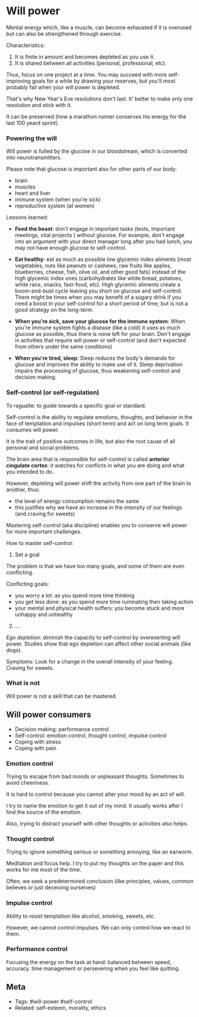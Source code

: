 # Will power

Mental energy which, like a muscle, can become exhausted if it is overused but can also be strengthened through exercise.

Characteristics:

1. It is finite in amount and becomes depleted as you use it.
2. It is shared between all activities (personal, professional, etc).

Thus, focus on one project at a time. You may succeed with more self-improving goals for a while by drawing your reserves, but you'll most probably fail when your will power is depleted.

That's why New Year's Eve resolutions don't last. It' better to make only one resolution and stick with it.

It can be preserved (how a marathon runner conserves his energy for the last 100 yeard sprint).

### Powering the will

Will power is fulled by the glucose in our bloodstream, which is converted into neurotransmitters.

Please note that glucose is important also for other parts of our body:

- brain
- muscles
- heart and liver
- immune system (when you're sick)
- reproductive system (at women)

Lessons learned:

- **Feed the beast**: don't engage in important tasks (tests, important meetings, vital projects ) without glucose. For example, don't engage into an argument with your direct manager long after you had lunch, you may not have enough glucose to self-control.

- **Eat healthy**: eat as much as possible low glycemic index aliments (most vegetables, nuts like peanuts or cashews, raw fruits like apples, blueberries, cheese, fish, olive oil, and other good fats) instead of the high glycemic index ones (carbohydrates like white bread, potatoes, white race, snacks, fast-food, etc). High glycemic aliments create a boom-and-bust cycle leaving you short on glucose and self-control. There might be times when you may benefit of a sugary drink if you need a boost in your self-control for a short period of time, but is not a good strategy on the long-term.

- **When you're sick, save your glucose for the immune system**: When you're immune system fights a disease (like a cold) it uses as much glucose as possible, thus there is none left for your brain. Don't engage in activities that require will power or self-control (and don't expected from others under the same conditions)

- **When you're tired, sleep**: Sleep reduces the body's demands for glucose and improves the ability to make use of it. Sleep deprivation impairs the processing of glucose, thus weakening self-control and decision making.

### Self-control (or self-regulation)

To ragualte: to guide towards a specific goal or standard.

Self-control is the ability to regulate emotions, thoughts, and behavior in the face of temptation and impulses (short term) and act on long term goals. It consumes will power.

It is the trait of positive outcomes in life, but also the root cause of all personal and social problems.

The brain area that is responsible for self-control is called **anterior cingulate cortex**: it watches for conflicts in what you are doing and what you intended to do.

However, depleting will power shift the activity from one part of the brain to another, thus:

- the level of energy consumption remains the same
- this justifies why we have an increase in the intensity of our feelings (and craving for sweets)

Mastering self-control (aka discipline) enables you to conserve will power for more important challenges.

How to master self-control:

1. Set a goal

The problem is that we have too many goals, and some of them are even conflicting.

Conflicting goals:

- you worry a lot: as you spend more time thinking
- you get less done: as you spend more time ruminating then taking action
- your mental and physical health suffers: you become stuck and more unhappy and unhealthy

2. ...

_Ego depletion_: diminish the capacity to self-control by overexerting will power. Studies show that ego depletion can affect other social animals (like dogs).

Symptoms: Look for a change in the overall intensity of your feeling. Craving for sweets.

### What is not

Will power is not a skill that can be mastered.

## Will power consumers

- Decision making: performance control
- Self-control: emotion control, thought control, impulse control
- Coping with stress
- Coping with pain

### Emotion control

Trying to escape from bad moods or unpleasant thoughts. Sometimes to avoid cheeriness.

It is hard to control because you cannot alter your mood by an act of will.

I try to name the emotion to get it out of my mind. It usually works after I find the source of the emotion.

Also, trying to distract yourself with other thoughts or activities also helps.

### Thought control

Trying to ignore something serious or something annoying, like an earworm.

Meditation and focus help. I try to put my thoughts on the paper and this works for me most of the time.

Often, we seek a predetermined conclusion (like principles, values, common believes or just deceiving ourselves)

### Impulse control

Ability to resist temptation like alcohol, smoking, sweets, etc.

However, we cannot control impulses. We can only control how we react to them.

### Performance control

Focusing the energy on the task at hand: balanced between speed, accuracy. time management or persevering when you feel like quitting.

## Meta

- Tags: #will-power #self-control
- Related: self-esteem, morality, ethics
